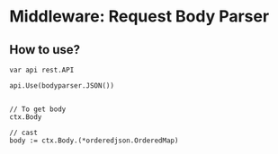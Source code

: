 # Middleware: Request Body Parser

## How to use?
```
var api rest.API

api.Use(bodyparser.JSON())


// To get body
ctx.Body

// cast
body := ctx.Body.(*orderedjson.OrderedMap)

```
